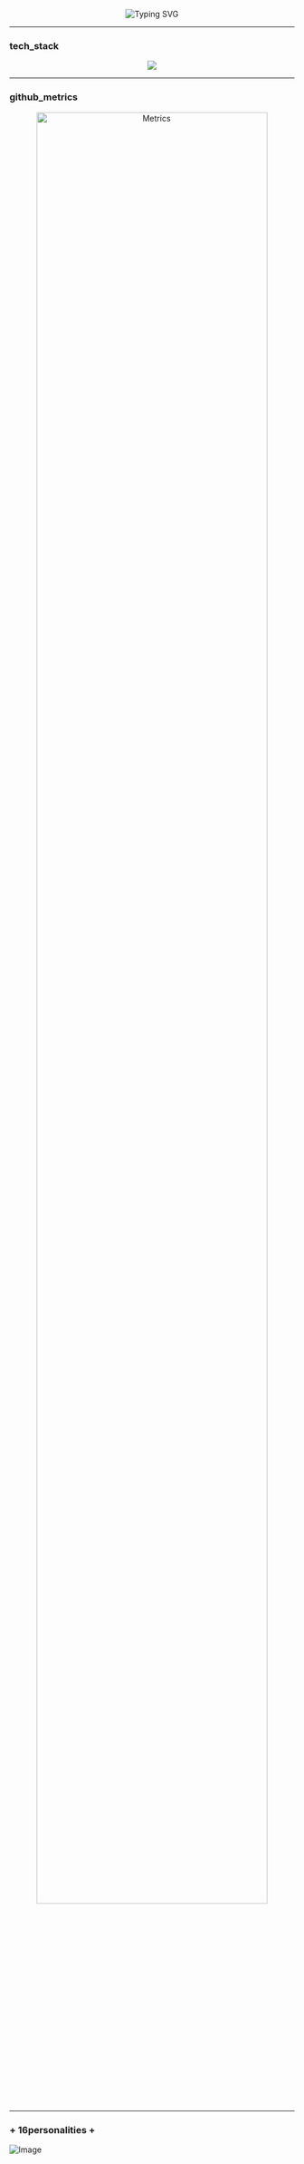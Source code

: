 <p align="center">
  <img src="https://readme-typing-svg.herokuapp.com?font=Fira+Code&duration=2000&pause=1000&center=true&width=435&lines=Fullstack+web-developer" alt="Typing SVG" />
</p>

---

### tech_stack

<p align="center">
  <img src="https://skillicons.dev/icons?i=js,ts,go,php,react,nextjs,redis,docker" />
</p>

---

### github_metrics

<p align="center">
  <img src="https://github.com/codedblue-gh/codedblue-gh/blob/main/github-metrics.svg" alt="Metrics" width="90%"/>
</p>

---

### + 16personalities +

![Image](https://github.com/user-attachments/assets/4c8fd937-9a21-41ec-afeb-918a52ae7f09)
